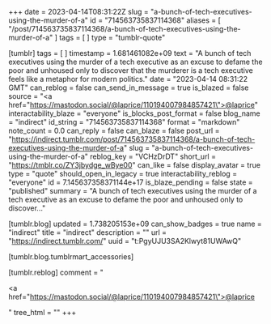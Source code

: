 +++
date = 2023-04-14T08:31:22Z
slug = "a-bunch-of-tech-executives-using-the-murder-of-a"
id = "714563735837114368"
aliases = [ "/post/714563735837114368/a-bunch-of-tech-executives-using-the-murder-of-a" ]
tags = [ ]
type = "tumblr-quote"

[tumblr]
tags = [ ]
timestamp = 1.681461082e+09
text = "A bunch of tech executives using the murder of a tech executive as an excuse to defame the poor and unhoused only to discover that the murderer is a tech executive feels like a metaphor for modern politics."
date = "2023-04-14 08:31:22 GMT"
can_reblog = false
can_send_in_message = true
is_blazed = false
source = "<a href=\"https://mastodon.social/@laprice/110194007984857421\">@laprice</a>"
interactability_blaze = "everyone"
is_blocks_post_format = false
blog_name = "indirect"
id_string = "714563735837114368"
format = "markdown"
note_count = 0.0
can_reply = false
can_blaze = false
post_url = "https://indirect.tumblr.com/post/714563735837114368/a-bunch-of-tech-executives-using-the-murder-of-a"
slug = "a-bunch-of-tech-executives-using-the-murder-of-a"
reblog_key = "VCHzDrDT"
short_url = "https://tmblr.co/ZY3jbydge_wBye00"
can_like = false
display_avatar = true
type = "quote"
should_open_in_legacy = true
interactability_reblog = "everyone"
id = 7.145637358371144e+17
is_blaze_pending = false
state = "published"
summary = "A bunch of tech executives using the murder of a tech executive as an excuse to defame the poor and unhoused only to discover..."

[tumblr.blog]
updated = 1.738205153e+09
can_show_badges = true
name = "indirect"
title = "indirect"
description = ""
url = "https://indirect.tumblr.com/"
uuid = "t:PgyUJU3SA2Klwyt81UWAwQ"

[tumblr.blog.tumblrmart_accessories]

[tumblr.reblog]
comment = "<p><a href=\"https://mastodon.social/@laprice/110194007984857421\">@laprice</a></p>"
tree_html = ""
+++

